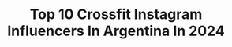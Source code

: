 ---
title: Top 10 Crossfit Instagram Influencers In Argentina In 2024
description: >-
  Find top crossfit Instagram influencers in Argentina in 2024. Most popular hashtags: #crossfit #fitness #fitnessmotivation.
platform: Instagram
hits: 53
text_top: Identify the best Instagram influencers on inBeat.
text_bottom: Our platform has 53 Instagram influencers like this in Argentina for you to collaborate.
profiles:
  - username: "gonzaduro"
    fullname: >-
      Gonza Duro
    bio: >-
      •Crossfit Athlete 🇦🇷 CF L-1 CrossFit Games ‘17-‘23 🏋🏻‍♂️ @hardy.arg | @mmeddfit | @dropset.sn | @brothersathletics
    location: "Argentina"
    followers: 14336
    engagement: 436
    commentsToLikes: 0.014899
    id: ck5btkuyfg57r0i11b2jzmian
    verified: false
    hashtags: "#jgs, #lfg, #brotherscompete, #cuartosdefinal"
  - username: "santicomba"
    fullname: >-
      Santi Comba
    bio: >-
      @sensefit Hokage Fittest in🇺🇾 19'21'22'🏆 @mayhemathlete . Crossfit Games athlete 19’ Regional 18’ . @renaultuy|@monsterenergy|@urcomsoft|@dojo.uy 📍Mvd
    location: "Argentina"
    followers: 115652
    engagement: 413
    commentsToLikes: 0.012657
    id: ck0w0rccdfnhr0i190oipfwbf
    verified: false
    hashtags: "#crossfitespa, #strongfitgames, #desaf, #mayhemcompete"
  - username: "felixgomezactor"
    fullname: >-
      Félix Gómez
    bio: >-
      Rodando "Señor, dame paciencia"... 🎥 Actor 🎬 crossfitero🏋️ y amante de la Naturaleza🌲 contratacion@thinketers.com
    location: "Argentina"
    followers: 210481
    engagement: 619
    commentsToLikes: 0.023919
    id: ck6tulrquh2bu0j71hqje0jp2
    verified: true
    hashtags: "#tramuntana, #lacazatramuntana, #mylife, #moodoftheday"
  - username: "lolanoe.x"
    fullname: >-
      lola 🌹🌹
    bio: >-
      20☀️ Crossfit. 1st Fittest Teen in Argentina '18 🇦🇷 @amrap_cf @full.fitness.ok @bluedemonar
    location: "Argentina"
    followers: 16308
    engagement: 1269
    commentsToLikes: 0.009513
    id: ck8sz3wfan2lo0j78013kt74c
    verified: false
    hashtags: "#fitnessmotivation, #fitnessgirl, #fitness, #crossfit"
  - username: "inesmartinezok"
    fullname: >-
      A. Inés Martínez
    bio: >-
      🇺🇾 Presentadora deportes @subrayadouy - Canal 10 ⚽️🏀🏈🎾 Conductora 📺 marcafemeninauy - @directvsports ᖇOᑕᕼEᑎᔕE ☀️🌊 Crossfitera🏋🏻‍♀️ Twitter👇🏻
    location: "Argentina"
    followers: 45061
    engagement: 248
    commentsToLikes: 0.028921
    id: ckf5ojcz32hbr0j23e8520g34
    verified: false
    hashtags: "#flamengo, #bclamericas, #quimsa, #pinkteam"
  - username: "florfourcade_"
    fullname: >-
      Florencia Fourcade
    bio: >-
      • CrossFit • @reebokargentina • @bornprimitive • Personal Trainer • Model • 👉🏼 Planes de entrenamiento a Distancia. 📍Buenos Aires, Argentina
    location: "Argentina"
    followers: 64787
    engagement: 260
    commentsToLikes: 0.016576
    id: ck5zjbpkxhb2p0i14pmr4dyei
    verified: false
    hashtags: "#reecycled, #sporttheunexpected"
  - username: "anabt11"
    fullname: >-
      ANA HERNANDEZ💕
    bio: >-
      18. Venezolana🇻🇪/ Ex-gimnasta/ Crossfit athlete 🏋🏽‍♀️ TikTok: Anabt11 🎶 @rookiesathletes 🤸🏻‍♀️ @plcbox 🏠 @adesinc.ve ⚡️
    location: "Argentina"
    followers: 6367
    engagement: 861
    commentsToLikes: 0.024173
    id: ck8sx0wbxfucs0j78d6w3ov5s
    verified: false
    hashtags: "#adesflatgrip, #teamades, #pullups, #gimnastics"
  - username: "lucas_arceeee"
    fullname: >-
      Lucas Arce
    bio: >-
      | BA, Argentina, villa devoto 🇦🇷 2018 crossfit regional athlete 🏋🏽‍♂️ @amrap_cf @bluedemonar @1982.indumentaria @4mpisosdecaucho
    location: "Argentina"
    followers: 7877
    engagement: 672
    commentsToLikes: 0.015315
    id: ck14k8zteocj60i19mcbsljoe
    verified: false
    hashtags: "#buenowod, #laspesaspesan, #crossfitgames, #thunder"
  - username: "manu_cereigido"
    fullname: >-
      Manu Cereigido
    bio: >-
      🇦🇷ARGENTINA🔮24. 🏋️Crossfit athlete @calacatraining 🌟entrenadora personal y coach en @calacatraining
    location: "Argentina"
    followers: 7225
    engagement: 546
    commentsToLikes: 0.026944
    id: ck55ltn8v2ek00i11o5fr3da5
    verified: false
    hashtags: "#tbt"
  - username: "orianamartinezr"
    fullname: >-
      Oriana Martínez
    bio: >-
      #CarpeDiem 🌸| 🇻🇪->🇦🇷->🇧🇭 Crossfit Competitor & Coach🏋🏾‍♀️ Programas de entrenamiento online✨ 15%off @wodndone "Oriana15"
    location: "Argentina"
    followers: 12046
    engagement: 464
    commentsToLikes: 0.047434
    id: ck5zpqod9t5ts0i14usrh3aji
    verified: false
    hashtags: "#hardworkpaysoff, #crossfit, #fitnessgirl, #fitness"
---